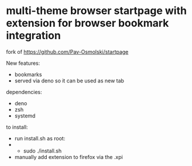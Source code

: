 # multi-theme browser startpage with extension for browser bookmark integration

fork of https://github.com/Pav-Osmolski/startpage

New features:
- bookmarks
- served via deno so it can be used as new tab

dependencies:
- deno
- zsh
- systemd

to install: 
- run install.sh as root:
- - sudo ./install.sh
- manually add extension to firefox via the .xpi





